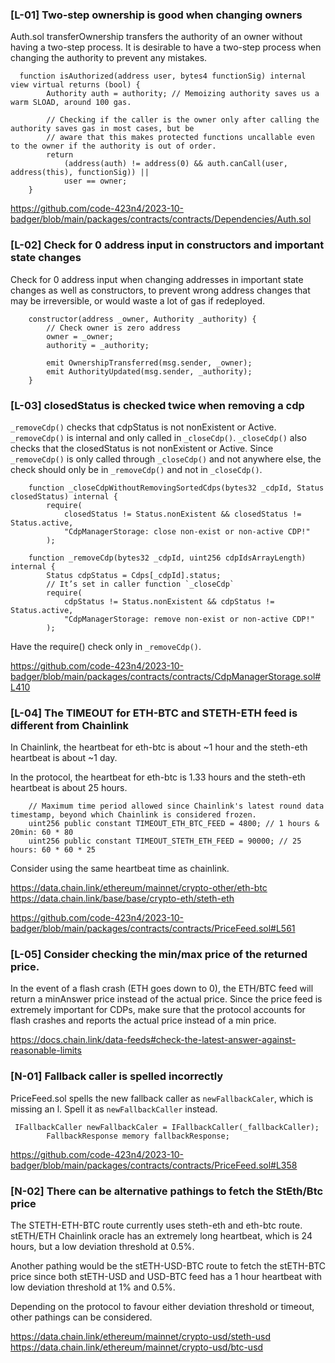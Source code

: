 ### [L-01] Two-step ownership is good when changing owners

Auth.sol transferOwnership transfers the authority of an owner without having a two-step process. It is desirable to have a two-step process when changing the authority to prevent any mistakes. 

```
  function isAuthorized(address user, bytes4 functionSig) internal view virtual returns (bool) {
        Authority auth = authority; // Memoizing authority saves us a warm SLOAD, around 100 gas.

        // Checking if the caller is the owner only after calling the authority saves gas in most cases, but be
        // aware that this makes protected functions uncallable even to the owner if the authority is out of order.
        return
            (address(auth) != address(0) && auth.canCall(user, address(this), functionSig)) ||
            user == owner;
    }
```

https://github.com/code-423n4/2023-10-badger/blob/main/packages/contracts/contracts/Dependencies/Auth.sol

### [L-02] Check for 0 address input in constructors and important state changes

Check for 0 address input when changing addresses in important state changes as well as constructors, to prevent wrong address changes that may be irreversible, or would waste a lot of gas if redeployed.

```
    constructor(address _owner, Authority _authority) {
        // Check owner is zero address
        owner = _owner;
        authority = _authority;

        emit OwnershipTransferred(msg.sender, _owner);
        emit AuthorityUpdated(msg.sender, _authority);
    }
```

### [L-03] closedStatus is checked twice when removing a cdp

`_removeCdp()` checks that cdpStatus is not nonExistent or Active. `_removeCdp()` is internal and only called in `_closeCdp()`. `_closeCdp()` also checks that the closedStatus is not nonExistent or Active. Since `_removeCdp()` is only called through `_closeCdp()` and not anywhere else, the check should only be in `_removeCdp()` and not in `_closeCdp()`. 

```
    function _closeCdpWithoutRemovingSortedCdps(bytes32 _cdpId, Status closedStatus) internal {
        require(
            closedStatus != Status.nonExistent && closedStatus != Status.active,
            "CdpManagerStorage: close non-exist or non-active CDP!"
        );
```

```
    function _removeCdp(bytes32 _cdpId, uint256 cdpIdsArrayLength) internal {
        Status cdpStatus = Cdps[_cdpId].status;
        // It’s set in caller function `_closeCdp`
        require(
            cdpStatus != Status.nonExistent && cdpStatus != Status.active,
            "CdpManagerStorage: remove non-exist or non-active CDP!"
        );
```

Have the require() check only in `_removeCdp()`.

https://github.com/code-423n4/2023-10-badger/blob/main/packages/contracts/contracts/CdpManagerStorage.sol#L410

### [L-04] The TIMEOUT for ETH-BTC and STETH-ETH feed is different from Chainlink

In Chainlink, the heartbeat for eth-btc is about ~1 hour and the steth-eth heartbeat is about ~1 day.

In the protocol, the heartbeat for eth-btc is 1.33 hours and the steth-eth heartbeat is about 25 hours.

```
    // Maximum time period allowed since Chainlink's latest round data timestamp, beyond which Chainlink is considered frozen.
    uint256 public constant TIMEOUT_ETH_BTC_FEED = 4800; // 1 hours & 20min: 60 * 80
    uint256 public constant TIMEOUT_STETH_ETH_FEED = 90000; // 25 hours: 60 * 60 * 25
```

Consider using the same heartbeat time as chainlink. 

https://data.chain.link/ethereum/mainnet/crypto-other/eth-btc
https://data.chain.link/base/base/crypto-eth/steth-eth

https://github.com/code-423n4/2023-10-badger/blob/main/packages/contracts/contracts/PriceFeed.sol#L561

### [L-05] Consider checking the min/max price of the returned price.

In the event of a flash crash (ETH goes down to 0), the ETH/BTC feed will return a minAnswer price instead of the actual price. Since the price feed is extremely important for CDPs, make sure that the protocol accounts for flash crashes and reports the actual price instead of a min price. 

https://docs.chain.link/data-feeds#check-the-latest-answer-against-reasonable-limits

### [N-01] Fallback caller is spelled incorrectly

PriceFeed.sol spells the new fallback caller as `newFallbackCaler`, which is missing an l. Spell it as `newFallbackCaller` instead.

```
 IFallbackCaller newFallbackCaler = IFallbackCaller(_fallbackCaller);
        FallbackResponse memory fallbackResponse;
```

https://github.com/code-423n4/2023-10-badger/blob/main/packages/contracts/contracts/PriceFeed.sol#L358

### [N-02] There can be alternative pathings to fetch the StEth/Btc price

 The STETH-ETH-BTC route currently uses steth-eth and eth-btc route. stETH/ETH Chainlink oracle has an extremely long heartbeat, which is 24 hours, but a low deviation threshold at 0.5%.

Another pathing would be the stETH-USD-BTC route to fetch the stETH-BTC price since both stETH-USD and USD-BTC feed has a 1 hour heartbeat with low deviation threshold at 1% and 0.5%.

Depending on the protocol to favour either deviation threshold or timeout, other pathings can be considered.

https://data.chain.link/ethereum/mainnet/crypto-usd/steth-usd
https://data.chain.link/ethereum/mainnet/crypto-usd/btc-usd
